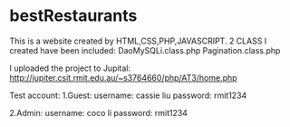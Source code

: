 # bestRestaurants
This is a website created by HTML,CSS,PHP,JAVASCRIPT. 
2 CLASS I created have been included:
DaoMySQLi.class.php
Pagination.class.php

I uploaded the project to Jupital:
http://jupiter.csit.rmit.edu.au/~s3764660/php/AT3/home.php

Test account:
1.Guest: 
username: cassie liu 
password: rmit1234

2.Admin: 
username: coco li 
password: rmit1234
